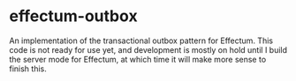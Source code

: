 # effectum-outbox

An implementation of the transactional outbox pattern for Effectum. This code is not ready for use yet,
and development is mostly on hold until I build the server mode for Effectum, at which time it will
make more sense to finish this.
